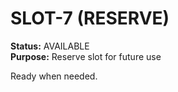 # SLOT-7 (RESERVE)

**Status:** AVAILABLE  
**Purpose:** Reserve slot for future use

Ready when needed.
